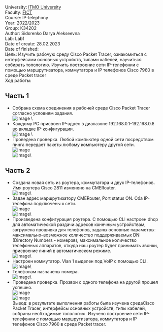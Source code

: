 University: [ITMO University](https://itmo.ru/ru/)\
Faculty: [FICT](https://fict.itmo.ru)\
Course: IP-telephony\
Year: 2022/2023\
Group: K34202\
Author: Sidorenko Darya Alekseevna\
Lab: Lab1\
Date of create: 28.02.2023\
Date of finished: \
Цель:
Изучить рабочую среду Cisco Packet Tracer, ознакомиться с интерфейсами основных устройств, типами кабелей, научиться собирать топологию. Изучить построение сети IP-телефонии с помощью маршрутизатора, коммутатора и IP телефонов Cisco 7960 в среде Packet tracer \
Ход работы:
## Часть 1
+ Собрана схема соединения в рабочей среде Cisco Packet Tracer согласно условиям задания.\
![image](https://user-images.githubusercontent.com/80837580/221873299-f2dede59-8b2d-4f0c-8150-d82db0225b95.png) \
+ Каждому PC присвоен IP-адрес в диапазоне 192.168.0.1-192.168.0.8 во вкладке IP-конфигурации. \
![image](https://user-images.githubusercontent.com/80837580/221874528-12b92a53-12ed-485c-a8e3-3f8253f8318d.png) \
+ Проведена проверка. Любой компьютер одной сети посредством пинга передает пакеты любому компьютеру другой сети.\
![image](https://user-images.githubusercontent.com/80837580/221875420-b268647d-7d6f-4ab1-b571-0a795ae3d051.png)\
![image](https://user-images.githubusercontent.com/80837580/221876993-99be38e9-5db3-482a-8b1e-ecc7c8999b25.png)\
## Часть 2
+ Создана новая сеть из роутера, коммутатора и двух IP-телефонов. Имя роутера Cisco 2811 изменено на CMERouter.\
![image](https://user-images.githubusercontent.com/80837580/221882028-23563e15-4264-441f-ba9f-7f2830fd90ca.png)\
+ Задан адрес маршрутизатору CMERouter, Port status ON. Оба IP-телефона подключены к сети.\
![image](https://user-images.githubusercontent.com/80837580/221881067-1a668b42-4dc2-4bf0-85f3-be90b8fbd3f8.png)\
![image](https://user-images.githubusercontent.com/80837580/221881869-156500d0-2cbd-418c-b096-c6ef97f38fc3.png)\
+ Произведена конфигурация роутера. С помощью CLI настроен dhcp для автоматической раздачи адресов конечным устройствам, загружена прошивка для телефонов, заданы основные параметры: максимально–возможное количество поддерживаемых DN (Directory Numbers - номеров), максимальное количество телефонных аппаратов, откуда наш роутер будет принимать звонки, присвоение линий в автоматическом режиме.\
![image](https://user-images.githubusercontent.com/80837580/221884249-0170648a-1ec4-497e-9700-c21a33402074.png)\
+ Настроен коммутатор. Vlan 1 выделен под VoIP с помощью CLI. \
![image](https://user-images.githubusercontent.com/80837580/221886413-11e9dc18-b38a-424a-9eac-e9c5fb3fead7.png)\
+ Телефонам назначены номера. \
![image](https://user-images.githubusercontent.com/80837580/222094047-75919726-c4af-46b3-a702-ddc72d4fcd99.png)\
+ Проведена проверка. Прозвон с одного телефона на другой прошел успешно. \
![image](https://user-images.githubusercontent.com/80837580/222093858-a1d00f1a-1c70-4650-afb8-8366a171d5e0.png)\
![image](https://user-images.githubusercontent.com/80837580/222093899-4ba80721-542f-4797-977c-a0e66dc6f4af.png)\
Вывод: в результате выполнения работы была изучена средаCisco Packet Tracer, интерфейсы основных устройств, типы кабелей, собраны необходимые топологию. Изучено построение сети IP-телефонии с помощью маршрутизатора, коммутатора и IP телефонов Cisco 7960 в среде Packet tracer.




